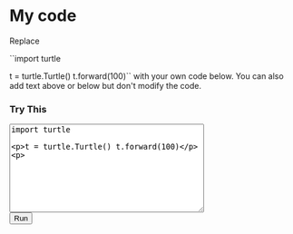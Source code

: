 # My code

Replace

``import turtle

t = turtle.Turtle()
t.forward(100)``
with your own code below. You can also add text above or below but don't modify the code.


<script src="https://ajax.googleapis.com/ajax/libs/jquery/1.9.0/jquery.min.js" type="text/javascript"></script> 
<script src="https://cdn.jsdelivr.net/npm/skulpt@1.2.0/dist/skulpt.min.js" type="text/javascript"></script> 
<script src="https://cdn.jsdelivr.net/npm/skulpt@1.2.0/dist/skulpt-stdlib.js" type="text/javascript"></script> 

<script type="text/javascript"> 
function outf(text) { This is a heading
    var mypre = document.getElementById("output"); 
    mypre.innerHTML = mypre.innerHTML + text; 
} 
function builtinRead(x) {
    if (Sk.builtinFiles === undefined || Sk.builtinFiles["files"][x] === undefined)
            throw "File not found: '" + x + "'";
    return Sk.builtinFiles["files"][x];
}

function runit() { 
   var prog = document.getElementById("yourcode").value; 
   var mypre = document.getElementById("output"); 
   mypre.innerHTML = ''; 
   Sk.pre = "output";
   Sk.configure({output:outf, read:builtinRead}); 
   (Sk.TurtleGraphics || (Sk.TurtleGraphics = {})).target = 'mycanvas';
   var myPromise = Sk.misceval.asyncToPromise(function() {
       return Sk.importMainWithBody("<stdin>", false, prog, true);
   });
   myPromise.then(function(mod) {
       console.log('success');
   },
       function(err) {
       console.log(err.toString());
   });
} 
</script> 

<h3>Try This</h3> 
<form> 
<textarea id="yourcode" cols="40" rows="10">
import turtle

t = turtle.Turtle()
t.forward(100)

</textarea><br /> 
<button type="button" onclick="runit()">Run</button> 
</form> 
<pre id="output" ></pre> 
<!-- If you want turtle graphics include a canvas -->
<div id="mycanvas"></div> 
